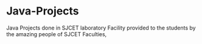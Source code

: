 # Java-Projects
Java Projects done in SJCET laboratory Facility provided to the students by the amazing people of SJCET Faculties,

